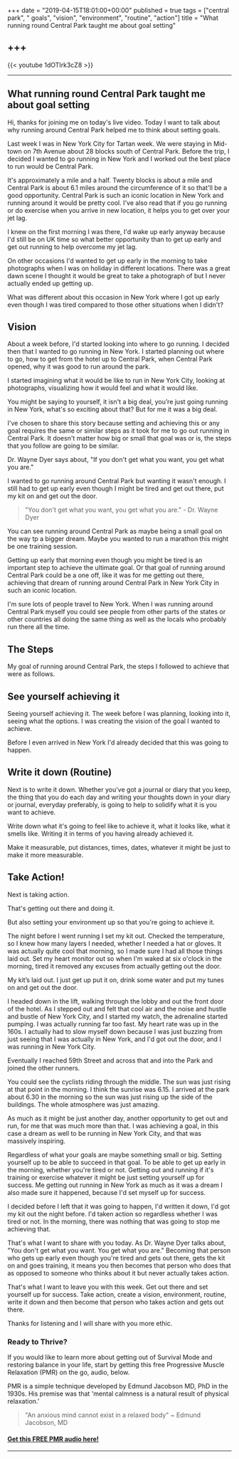 +++
date = "2019-04-15T18:01:00+00:00"
published = true
tags = ["central park", " goals", "vision", "environment", "routine", "action"]
title = "What running round Central Park taught me about goal setting"

+++
---

{{< youtube 1dOTIrk3cZ8 >}}

---
## What running round Central Park taught me about goal setting

Hi, thanks for joining me on today's live video. Today I want to talk about why running around Central Park helped me to think about setting goals. 

Last week I was in New York City for Tartan week. We were staying in Mid-town on 7th Avenue about 28 blocks south of Central Park. Before the trip, I decided I wanted to go running in New York and I worked out the best place to run would be Central Park.

It's approximately a mile and a half. Twenty blocks is about a mile and Central Park is about 6.1 miles around the circumference of it so that'll be a good opportunity. Central Park is such an iconic location in New York and running around it would be pretty cool. I've also read that if you go running or do exercise when you arrive in new location, it helps you to get over your jet lag.

I knew on the first morning I was there, I'd wake up early anyway because I'd still be on UK time so what better opportunity than to get up early and get out running to help overcome my jet lag.

On other occasions I'd wanted to get up early in the morning to take photographs when I was on holiday in different locations. There was a great dawn scene I thought it would be great to take a photograph of but I never actually ended up getting up. 

What was different about this occasion in New York where I got up early even though I was tired compared to those other situations when I didn't?

## Vision

About a week before, I'd started looking into where to go running. I decided then that I wanted to go running in New York. I started planning out where to go, how to get from the hotel up to Central Park, when Central Park opened, why it was good to run around the park. 

I started imagining what it would be like to run in New York City, looking at photographs, visualizing how it would feel and what it would like. 

You might be saying to yourself, it isn't a big deal, you’re just going running in New York, what's so exciting about that? But for me it was a big deal.


I've chosen to share this story because setting and achieving this or any goal requires the same or similar steps as it took for me to go out running in Central Park. It doesn't matter how big or small that goal was or is, the steps that you follow are going to be similar. 

Dr. Wayne Dyer says about, "If you don't get what you want, you get what you are." 

I wanted to go running around Central Park but wanting it wasn't enough. I still had to get up early even though I might be tired and get out there, put my kit on and get out the door.

> "You don't get what you want, you get what you are." - Dr. Wayne Dyer 

You can see running around Central Park as maybe being a small goal on the way tp a bigger dream. Maybe you wanted to run a marathon this might be one training session. 

Getting up early that morning even though you might be tired is an important step to achieve the ultimate goal. Or that goal of running around Central Park could be a one off, like it was for me getting out there, achieving that dream of running around Central Park in New York City in such an iconic location.


I'm sure lots of people travel to New York. When I was running around Central Park myself you could see people from other parts of the states or other countries all doing the same thing as well as the locals who probably run there all the time. 

## The Steps

My goal of running around Central Park, the steps I followed to achieve that were as follows. 

## See yourself achieving it

Seeing yourself achieving it. The week before I was planning, looking into it, seeing what the options. I was creating the vision of the goal I wanted to achieve. 

Before I even arrived in New York I'd already decided that this was going to happen. 

## Write it down (Routine)

Next is to write it down. Whether you've got a journal or diary that you keep, the thing that you do each day and writing your thoughts down in your diary or journal, everyday preferably, is going to help to solidify what it is you want to achieve. 

Write down what it's going to feel like to achieve it, what it looks like, what it smells like. Writing it in terms of you having already achieved it. 

Make it measurable, put distances, times, dates, whatever it might be just to make it more measurable.

## Take Action!

Next is taking action.

That's getting out there and doing it.  

But also setting your environment up so that you're going to achieve it. 

The night before I went running I set my kit out. Checked the temperature, so I knew how many layers I needed, whether I needed a hat or gloves. It was actually quite cool that morning, so I made sure I had all those things laid out. Set my heart monitor out so when I'm waked at six o'clock in the morning, tired it removed any excuses from actually getting out the door. 

My kit’s laid out. I just get up put it on, drink some water and put my tunes on and get out the door.


I headed down in the lift, walking through the lobby and out the front door of the hotel. As I stepped out and felt that cool air and the noise and hustle and bustle of New York City, and I started my watch, the adrenaline started pumping. I was actually running far too fast. My heart rate was up in the 160s. I actually had to slow myself down because I was just buzzing from just seeing that I was actually in New York, and I'd got out the door, and I was running in New York City.


Eventually I reached 59th Street and across that and into the Park and joined the other runners. 

You could see the cyclists riding through the middle. The sun was just rising at that point in the morning. I think the sunrise was 6.15. I arrived at the park about 6.30 in the morning so the sun was just rising up the side of the buildings. The whole atmosphere was just amazing.

As much as it might be just another day, another opportunity to get out and run, for me that was much more than that. I was achieving a goal, in this case a dream as well to be running in New York City, and that was massively inspiring.

 Regardless of what your goals are maybe something small or big. Setting yourself up to be able to succeed in that goal. To be able to get up early in the morning, whether you're tired or not. Getting out and running if it's training or exercise whatever it might be just setting yourself up for success. Me getting out running in New York as much as it was a dream I also made sure it happened, because I'd set myself up for success. 

I decided before I left that it was going to happen, I'd written it down, I'd got my kit out the night before. I'd taken action so regardless whether I was tired or not. In the morning, there was nothing that was going to stop me achieving that.


That's what I want to share with you today. As Dr. Wayne Dyer talks about, "You don't get what you want. You get what you are." Becoming that person who gets up early even though you're tired and gets out there, gets the kit on and goes training, it means you then becomes that person who does that as opposed to someone who thinks about it but never actually takes action. 

That's what I want to leave you with this week. Get out there and set yourself up for success. Take action, create a vision, environment, routine, write it down and then become that person who takes action and gets out there.

Thanks for listening and I will share with you more ethic.


### Ready to Thrive?

If you would like to learn more about getting out of Survival Mode and restoring balance in your life, start by getting this free Progressive Muscle Relaxation (PMR) on the go, audio, below. 



PMR is a simple technique developed by Edmund Jacobson MD, PhD in the 1930s. His premise was that 'mental calmness is a natural result of physical relaxation.' 


> "An anxious mind cannot exist in a relaxed body" ~ Edmund Jacobson, MD


#### [Get this FREE PMR audio here!](https://fearextinguishers.com/)

---
